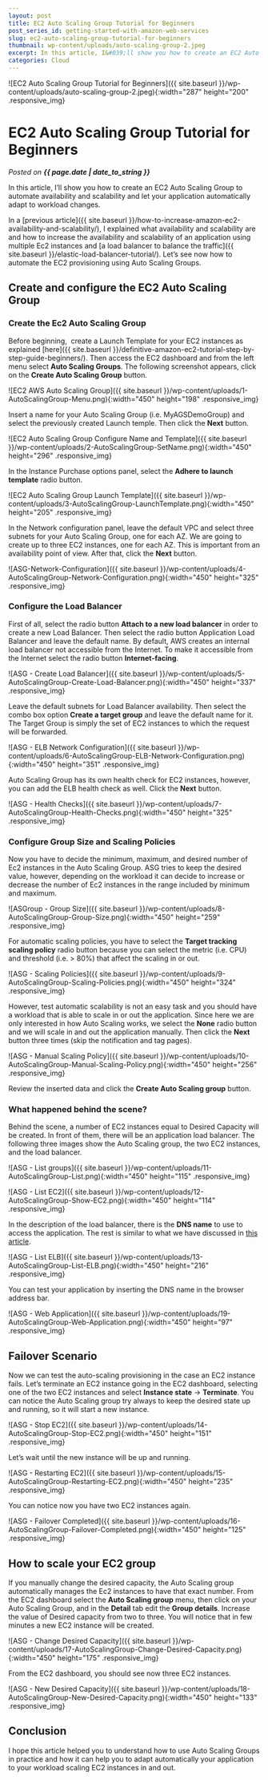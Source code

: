 ```yaml
---
layout: post
title: EC2 Auto Scaling Group Tutorial for Beginners
post_series_id: getting-started-with-amazon-web-services
slug: ec2-auto-scaling-group-tutorial-for-beginners
thumbnail: wp-content/uploads/auto-scaling-group-2.jpeg
excerpt: In this article, I&#039;ll show you how to create an EC2 Auto Scaling Group to automate the availability and scalability of your EC2 instances.
categories: Cloud
---
```


![EC2 Auto Scaling Group Tutorial for Beginners]({{ site.baseurl }}/wp-content/uploads/auto-scaling-group-2.jpeg){:width="287" height="200" .responsive_img}

# EC2 Auto Scaling Group Tutorial for Beginners
_Posted on **{{ page.date | date_to_string }}**_

In this article, I’ll show you how to create an EC2 Auto Scaling Group to automate availability and scalability and let your application automatically adapt to workload changes.

In a [previous article]({{ site.baseurl }}/how-to-increase-amazon-ec2-availability-and-scalability/), I explained what availability and scalability are and how to increase the availability and scalability of an application using multiple Ec2 instances and [a load balancer to balance the traffic]({{ site.baseurl }}/elastic-load-balancer-tutorial/). Let’s see now how to automate the EC2 provisioning using Auto Scaling Groups.

## Create and configure the EC2 Auto Scaling Group

### Create the Ec2 Auto Scaling Group

Before beginning,  create a Launch Template for your EC2 instances as explained [here]({{ site.baseurl }}/definitive-amazon-ec2-tutorial-step-by-step-guide-beginners/). Then access the EC2 dashboard and from the left menu select **Auto Scaling Groups**. The following screenshot appears, click on the **Create Auto Scaling Group** button.

![EC2 AWS Auto Scaling Group]({{ site.baseurl }}/wp-content/uploads/1-AutoScalingGroup-Menu.png){:width="450" height="198" .responsive_img}

Insert a name for your Auto Scaling Group (i.e. MyAGSDemoGroup) and select the previously created Launch temple. Then click the **Next** button.

![EC2 Auto Scaling Group Configure Name and Template]({{ site.baseurl }}/wp-content/uploads/2-AutoScalingGroup-SetName.png){:width="450" height="296" .responsive_img}

In the Instance Purchase options panel, select the **Adhere to launch template** radio button.

![EC2 Auto Scaling Group Launch Template]({{ site.baseurl }}/wp-content/uploads/3-AutoScalingGroup-LaunchTemplate.png){:width="450" height="205" .responsive_img}

In the Network configuration panel, leave the default VPC and select three subnets for your Auto Scaling Group, one for each AZ. We are going to create up to three EC2 instances, one for each AZ. This is important from an availability point of view. After that, click the **Next** button.

![ASG-Network-Configuration]({{ site.baseurl }}/wp-content/uploads/4-AutoScalingGroup-Network-Configuration.png){:width="450" height="325" .responsive_img}

### Configure the Load Balancer

First of all, select the radio button **Attach to a new load balancer** in order to create a new Load Balancer. Then select the radio button Application Load Balancer and leave the default name. By default, AWS creates an internal load balancer not accessible from the Internet. To make it accessible from the Internet select the radio button **Internet-facing**.

![ASG - Create Load Balancer]({{ site.baseurl }}/wp-content/uploads/5-AutoScalingGroup-Create-Load-Balancer.png){:width="450" height="337" .responsive_img}

Leave the default subnets for Load Balancer availability. Then select the combo box option **Create a target group** and leave the default name for it. The Target Group is simply the set of EC2 instances to which the request will be forwarded.

![ASG - ELB Network Configuration]({{ site.baseurl }}/wp-content/uploads/6-AutoScalingGroup-ELB-Network-Configuration.png){:width="450" height="351" .responsive_img}

Auto Scaling Group has its own health check for EC2 instances, however, you can add the ELB health check as well. Click the **Next** button.

![ASG - Health Checks]({{ site.baseurl }}/wp-content/uploads/7-AutoScalingGroup-Health-Checks.png){:width="450" height="325" .responsive_img}

### Configure Group Size and Scaling Policies

Now you have to decide the minimum, maximum, and desired number of Ec2 instances in the Auto Scaling Group. ASG tries to keep the desired value, however, depending on the workload it can decide to increase or decrease the number of Ec2 instances in the range included by minimum and maximum.

![ASGroup - Group Size]({{ site.baseurl }}/wp-content/uploads/8-AutoScalingGroup-Group-Size.png){:width="450" height="259" .responsive_img}

For automatic scaling policies, you have to select the **Target tracking scaling policy** radio button because you can select the metric (i.e. CPU) and threshold (i.e. > 80%) that affect the scaling in or out.

![ASG - Scaling Policies]({{ site.baseurl }}/wp-content/uploads/9-AutoScalingGroup-Scaling-Policies.png){:width="450" height="324" .responsive_img}

However, test automatic scalability is not an easy task and you should have a workload that is able to scale in or out the application. Since here we are only interested in how Auto Scaling works, we select the **None** radio button and we will scale in and out the application manually. Then click the **Next** button three times (skip the notification and tag pages).

![ASG - Manual Scaling Policy]({{ site.baseurl }}/wp-content/uploads/10-AutoScalingGroup-Manual-Scaling-Policy.png){:width="450" height="256" .responsive_img}

Review the inserted data and click the **Create Auto Scaling group** button.

### What happened behind the scene?

Behind the scene, a number of EC2 instances equal to Desired Capacity will be created. In front of them, there will be an application load balancer. The following three images show the Auto Scaling group, the two EC2 instances, and the load balancer.

![ASG - List groups]({{ site.baseurl }}/wp-content/uploads/11-AutoScalingGroup-List.png){:width="450" height="115" .responsive_img}

![ASG - List EC2]({{ site.baseurl }}/wp-content/uploads/12-AutoScalingGroup-Show-EC2.png){:width="450" height="114" .responsive_img}

In the description of the load balancer, there is the **DNS name** to use to access the application. The rest is similar to what we have discussed in [this article](elastic-load-balancer-tutorial).

![ASG - List ELB]({{ site.baseurl }}/wp-content/uploads/13-AutoScalingGroup-List-ELB.png){:width="450" height="216" .responsive_img}

You can test your application by inserting the DNS name in the browser address bar.

![ASG - Web Application]({{ site.baseurl }}/wp-content/uploads/19-AutoScalingGroup-Web-Application.png){:width="450" height="97" .responsive_img}

## Failover Scenario

Now we can test the auto-scaling provisioning in the case an EC2 instance fails. Let’s terminate an EC2 instance going in the EC2 dashboard, selecting one of the two EC2 instances and select **Instance state** -> **Terminate**. You can notice the Auto Scaling group try always to keep the desired state up and running, so it will start a new instance.

![ASG - Stop EC2]({{ site.baseurl }}/wp-content/uploads/14-AutoScalingGroup-Stop-EC2.png){:width="450" height="151" .responsive_img}

Let’s wait until the new instance will be up and running.

![ASG - Restarting EC2]({{ site.baseurl }}/wp-content/uploads/15-AutoScalingGroup-Restarting-EC2.png){:width="450" height="235" .responsive_img}

You can notice now you have two EC2 instances again.

![ASG - Failover Completed]({{ site.baseurl }}/wp-content/uploads/16-AutoScalingGroup-Failover-Completed.png){:width="450" height="125" .responsive_img}

## How to scale your EC2 group

If you manually change the desired capacity, the Auto Scaling group automatically manages the Ec2 instances to have that exact number. From the EC2 dashboard select the **Auto Scaling group** menu, then click on your Auto Scaling Group, and in the **Detail** tab edit the **Group details**. Increase the value of Desired capacity from two to three. You will notice that in few minutes a new EC2 instance will be created.

![ASG - Change Desired Capacity]({{ site.baseurl }}/wp-content/uploads/17-AutoScalingGroup-Change-Desired-Capacity.png){:width="450" height="175" .responsive_img}

From the EC2 dashboard, you should see now three EC2 instances.

![ASG - New Desired Capacity]({{ site.baseurl }}/wp-content/uploads/18-AutoScalingGroup-New-Desired-Capacity.png){:width="450" height="133" .responsive_img}

## Conclusion

I hope this article helped you to understand how to use Auto Scaling Groups in practice and how it can help you to adapt automatically your application to your workload scaling EC2 instances in and out.
